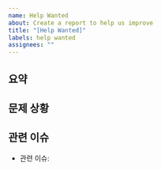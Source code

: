 ```yaml
---
name: Help Wanted
about: Create a report to help us improve
title: "[Help Wanted]"
labels: help wanted
assignees: ""
---
```


## 요약

## 문제 상황

## 관련 이슈

<!-- 문제상황과 연관이 있는 Issue를 연결하세요. -->

- 관련 이슈:
